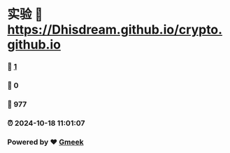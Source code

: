 # 实验 :link: https://Dhisdream.github.io/crypto.github.io 
### :page_facing_up: [1](https://Dhisdream.github.io/crypto.github.io/tag.html) 
### :speech_balloon: 0 
### :hibiscus: 977 
### :alarm_clock: 2024-10-18 11:01:07 
### Powered by :heart: [Gmeek](https://github.com/Meekdai/Gmeek)

